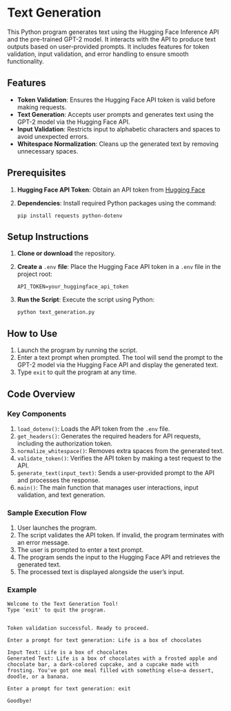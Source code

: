 # Text Generation
This Python program generates text using the Hugging Face Inference API and the pre-trained GPT-2 model. It interacts with the API to produce text outputs based on user-provided prompts. It includes features for token validation, input validation, and error handling to ensure smooth functionality.
## Features
- **Token Validation**: Ensures the Hugging Face API token is valid before making requests.
- **Text Generation**: Accepts user prompts and generates text using the GPT-2 model via the Hugging Face API.
- **Input Validation**: Restricts input to alphabetic characters and spaces to avoid unexpected errors.
- **Whitespace Normalization**: Cleans up the generated text by removing unnecessary spaces.
## Prerequisites
1. **Hugging Face API Token**: Obtain an API token from [Hugging Face](https://huggingface.co/)
2. **Dependencies**: Install required Python packages using the command:
   
   ```
   pip install requests python-dotenv
   ```
## Setup Instructions
1. **Clone or download** the repository.
2. **Create a** `.env` **file**: Place the Hugging Face API token in a `.env` file in the project root:

   ```
   API_TOKEN=your_huggingface_api_token
   ```
3. **Run the Script**: Execute the script using Python:

   ```
   python text_generation.py
   ```
## How to Use
1. Launch the program by running the script.
2. Enter a text prompt when prompted. The tool will send the prompt to the GPT-2 model via the Hugging Face API and display the generated text.
3. Type `exit` to quit the program at any time.
## Code Overview
### Key Components
1. `load_dotenv()`: Loads the API token from the `.env` file.
2. `get_headers()`: Generates the required headers for API requests, including the authorization token.
3. `normalize_whitespace()`: Removes extra spaces from the generated text.
4. `validate_token()`: Verifies the API token by making a test request to the API.
5. `generate_text(input_text)`: Sends a user-provided prompt to the API and processes the response.
6. `main()`: The main function that manages user interactions, input validation, and text generation.
### Sample Execution Flow
1. User launches the program.
2. The script validates the API token. If invalid, the program terminates with an error message.
3. The user is prompted to enter a text prompt.
4. The program sends the input to the Hugging Face API and retrieves the generated text.
5. The processed text is displayed alongside the user’s input.
### Example
```
Welcome to the Text Generation Tool!
Type 'exit' to quit the program.


Token validation successful. Ready to proceed.

Enter a prompt for text generation: Life is a box of chocolates

Input Text: Life is a box of chocolates
Generated Text: Life is a box of chocolates with a frosted apple and chocolate bar, a dark-colored cupcake, and a cupcake made with frosting. You've got one meal filled with something else—a dessert, doodle, or a banana.

Enter a prompt for text generation: exit

Goodbye!
```